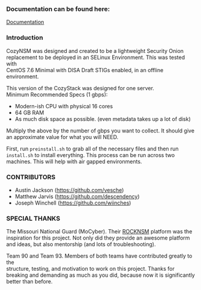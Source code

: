 ### Documentation can be found here:

[Documentation](https://github.com/descendency/CozyNSM-Docs)

### Introduction
CozyNSM was designed and created to be a lightweight Security Onion          
replacement to be deployed in an SELinux Environment. This was tested with   
CentOS 7.6 Minimal with DISA Draft STIGs enabled, in an offline environment.                           

This version of the CozyStack was designed for one server.                   
Minimum Recommended Specs (1 gbps):                                          
- Modern-ish CPU with physical 16 cores                                     
- 64 GB RAM                                                                  
- As much disk space as possible. (even metadata takes up a lot of disk)

Multiply the above by the number of gbps you want to collect. It should give
an approximate value for what you will NEED.                                 

First, run ```preinstall.sh``` to grab all of the necessary files and then run
```install.sh``` to install everything. This process can be run across two
machines. This will help with air gapped environments.  

### CONTRIBUTORS
* Austin Jackson (https://github.com/vesche)
* Matthew Jarvis (https://github.com/descendency)
* Joseph Winchell (https://github.com/wiinches)

### SPECIAL THANKS
The Missouri National Guard (MoCyber). Their [ROCKNSM](http://rocknsm.io/) platform was the
inspiration for this project. Not only did they provide an awesome platform
and ideas, but also mentorship (and lots of troubleshooting).

Team 90 and Team 93. Members of both teams have contributed greatly to the   
structure, testing, and motivation to work on this project. Thanks for       
breaking and demanding as much as you did, because now it is significantly   
better than before.                                                          
